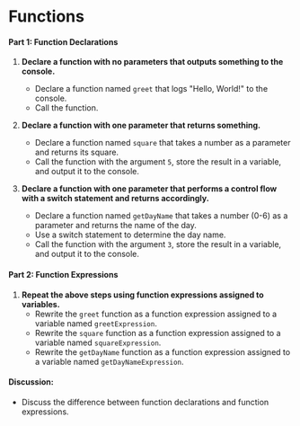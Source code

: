 # Functions

#### Part 1: Function Declarations

1.  **Declare a function with no parameters that outputs something to the console.**

    - Declare a function named `greet` that logs "Hello, World!" to the console.
    - Call the function.

2.  **Declare a function with one parameter that returns something.**

    - Declare a function named `square` that takes a number as a parameter and returns its square.
    - Call the function with the argument `5`, store the result in a variable, and output it to the console.

3.  **Declare a function with one parameter that performs a control flow with a switch statement and returns accordingly.**

    - Declare a function named `getDayName` that takes a number (0-6) as a parameter and returns the name of the day.
    - Use a switch statement to determine the day name.
    - Call the function with the argument `3`, store the result in a variable, and output it to the console.

#### Part 2: Function Expressions

1.  **Repeat the above steps using function expressions assigned to variables.**
    - Rewrite the `greet` function as a function expression assigned to a variable named `greetExpression`.
    - Rewrite the `square` function as a function expression assigned to a variable named `squareExpression`.
    - Rewrite the `getDayName` function as a function expression assigned to a variable named `getDayNameExpression`.

#### Discussion:

- Discuss the difference between function declarations and function expressions.

